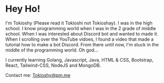 # Hey Ho!

I'm Tokioshy (Please read it Tokioshi not Tokioshay). I was in the high school. I know programming world when I was in the 2 grade of middle school. When I was interested about Discord bot and wanted to made it. When I scrolling over the YouTube vidoes, I found a video that made a tutorial how to make a bot Discord. From there until now,  I'm stuck in the middle of the programming world. Oh god...

I currently learning Golang, Javascript, Java, HTML & CSS, Bootstrap, React, Tailwind-CSS, NodeJS and MongoDB.

Contact me: Tokioshy@pm.me
